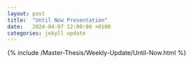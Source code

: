 ```yaml
---
layout: post
title:  "Until Now Presentation"
date:   2024-04-07 12:00:00 +0100
categories: jekyll update
---
```


{% include /Master-Thesis/Weekly-Update/Until-Now.html %}

<!-- # To-Do

{% include /Master-Thesis/Weekly-Update/CW-13/To-Do.html %} -->


<script src="https://giscus.app/client.js" data-repo="nilsnevertree/sdm-eurec4a-notes" data-repo-id="R_kgDOLXKaOA" data-category="General" data-category-id="DIC_kwDOLXKaOM4Cd237" data-mapping="pathname" data-strict="0" data-reactions-enabled="1" data-emit-metadata="0" data-input-position="bottom" data-theme="light" data-lang="en" crossorigin="anonymous" async> </script> 
